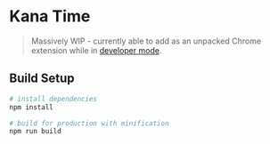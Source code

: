 # Kana Time

> Massively WIP - currently able to add as an unpacked Chrome extension while in [developer mode](https://developer.chrome.com/extensions/faq#faq-dev-01).

## Build Setup

``` bash
# install dependencies
npm install

# build for production with minification
npm run build
```
